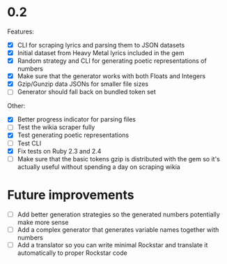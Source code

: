 # 0.2

Features:

- [x] CLI for scraping lyrics and parsing them to JSON datasets
- [x] Initial dataset from Heavy Metal lyrics included in the gem
- [x] Random strategy and CLI for generating poetic representations of numbers
- [x] Make sure that the generator works with both Floats and Integers
- [x] Gzip/Gunzip data JSONs for smaller file sizes
- [ ] Generator should fall back on bundled token set

Other:

- [x] Better progress indicator for parsing files
- [ ] Test the wikia scraper fully
- [x] Test generating poetic representations
- [ ] Test CLI
- [x] Fix tests on Ruby 2.3 and 2.4
- [ ] Make sure that the basic tokens gzip is distributed with the gem so it's actually useful without spending
      a day on scraping wikia

# Future improvements

- [ ] Add better generation strategies so the generated numbers potentially make more sense
- [ ] Add a complex generator that generates variable names together with numbers
- [ ] Add a translator so you can write minimal Rockstar and translate it automatically to proper Rockstar code
